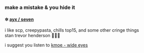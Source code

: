 ### make a mistake & you hide it

#### <p>✲ <ins>ayx / seven</ins>
i like scp, creepypasta, chills top15, and some other cringe things<br>
stan trevor henderson 🛐🛐🛐</p>
<p>i suggest you listen to <a href="https://soundcloud.com/kmoethekid/wideeyes">kmoe - wide eyes</a></p>
<!--
**7valv/7valv** is a ✨ _special_ ✨ repository because its `README.md` (this file) appears on your GitHub profile.-->
